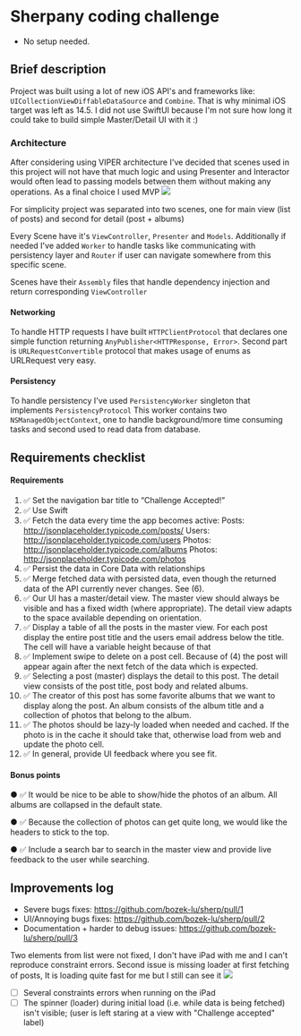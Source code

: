 # Sherpany coding challenge
- No setup needed.

## Brief description
Project was built using a lot of new iOS API's and frameworks like: `UICollectionViewDiffableDataSource` and `Combine`. That is why minimal iOS target was left as 14.5. I did not use SwiftUI because I'm not sure how long it could take to build simple Master/Detail UI with it :)

### Architecture
After considering using VIPER architecture I've decided that scenes used in this project will not have that much logic and using Presenter and Interactor would often lead to passing models between them without making any operations. 
As a final choice I used MVP
![](https://user-images.githubusercontent.com/5692182/131254059-55cda66e-301b-4b72-b8d1-e02e7997cc1e.png)

For simplicity project was separated into two scenes, one for main view (list of posts) and second for detail (post + albums)

Every Scene have it's `ViewController`, `Presenter` and `Models`. Additionally if needed I've added `Worker` to handle tasks like communicating with persistency layer and `Router` if user can navigate somewhere from this specific scene.

Scenes have their `Assembly` files that handle dependency injection and return corresponding `ViewController`

#### Networking
To handle HTTP requests I have built `HTTPClientProtocol` that declares one simple function returning `AnyPublisher<HTTPResponse, Error>`.
Second part is `URLRequestConvertible` protocol that makes usage of enums as URLRequest very easy.

#### Persistency
To handle persistency I've used  `PersistencyWorker` singleton that implements  `PersistencyProtocol` 
This worker contains two `NSManagedObjectContext`, one to handle background/more time consuming tasks and second used to read data from database.

## Requirements checklist
#### Requirements
1. ✅ Set the navigation bar title to “Challenge Accepted!”
2. ✅ Use Swift
3. ✅ Fetch the data every time the app becomes active:
Posts: http://jsonplaceholder.typicode.com/posts/ Users: http://jsonplaceholder.typicode.com/users Photos: http://jsonplaceholder.typicode.com/albums Photos: http://jsonplaceholder.typicode.com/photos
4. ✅ Persist the data in Core Data with relationships
5. ✅ Merge fetched data with persisted data, even though the returned data of the API currently
never changes. See (6).
6. ✅ Our UI has a master/detail view. The master view should always be visible and has a fixed
width (where appropriate). The detail view adapts to the space available depending on
orientation.
7. ✅ Display a table of all the posts in the master view. For each post display the entire post title
and the users email address below the title. The cell will have a variable height because of that
8. ✅ Implement swipe to delete on a post cell. Because of (4) the post will appear again after the
next fetch of the data which is expected.
9. ✅ Selecting a post (master) displays the detail to this post. The detail view consists of the post
title, post body and related albums.
10. ✅ The creator of this post has some favorite albums that we want to display along the post. An
album consists of the album title and a collection of photos that belong to the album.
11. ✅ The photos should be lazy-ly loaded when needed and cached. If the photo is in the cache it
should take that, otherwise load from web and update the photo cell.
12. ✅ In general, provide UI feedback where you see fit.
#### Bonus points
● ✅ It would be nice to be able to show/hide the photos of an album. All albums are collapsed in the default state.

● ✅ Because the collection of photos can get quite long, we would like the headers to stick to the top.

● ✅ Include a search bar to search in the master view and provide live feedback to the user while searching.

## Improvements log
- Severe bugs fixes: https://github.com/bozek-lu/sherp/pull/1
- UI/Annoying bugs fixes: https://github.com/bozek-lu/sherp/pull/2
- Documentation + harder to debug issues: https://github.com/bozek-lu/sherp/pull/3

Two elements from list were not fixed, I don't have iPad with me and I can't reproduce constraint errors. Second issue is missing loader at first fetching of posts, It is loading quite fast for me but I still can see it
![](https://user-images.githubusercontent.com/5692182/131255297-a657d3d7-4939-4dab-83ab-14d6571baa65.png)
- [ ] Several constraints errors when running on the iPad
- [ ] The spinner (loader) during initial load (i.e. while data is being fetched) isn't visible; (user is left staring at a view with "Challenge accepted" label)

